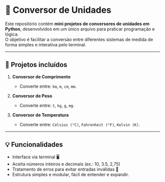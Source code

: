 # 🔄 Conversor de Unidades

Este repositório contém **mini projetos de conversores de unidades em Python**, desenvolvidos em um único arquivo para praticar programação e lógica.  
O objetivo é facilitar a conversão entre diferentes sistemas de medida de forma simples e interativa pelo terminal.  

---

## 📂 Projetos incluídos
1. **Conversor de Comprimento**  
   - Converte entre: `km`, `m`, `cm`, `mm`.

2. **Conversor de Peso**  
   - Converte entre: `t`, `kg`, `g`, `mg`.

3. **Conversor de Temperatura**  
   - Converte entre: `Celsius (°C)`, `Fahrenheit (°F)`, `Kelvin (K)`.

---

## 💡 Funcionalidades

- Interface via terminal 🖥️
- Aceita números inteiros e decimais (ex.: 10, 3.5, 2,75)
- Tratamento de erros para evitar entradas inválidas 🚫
- Estrutura simples e modular, fácil de entender e expandir.
